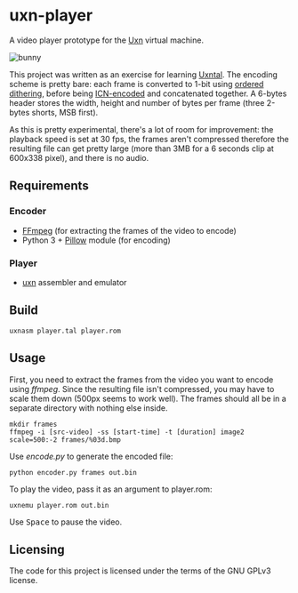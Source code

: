 # uxn-player
A video player prototype for the [Uxn](https://100r.co/site/uxn.html) virtual machine.

![bunny](https://user-images.githubusercontent.com/100698182/209220053-95d4a295-7417-4049-b5f8-624548ad66bc.gif)

This project was written as an exercise for learning [Uxntal](https://wiki.xxiivv.com/site/uxntal.html). The encoding scheme is pretty bare: each frame is converted to 1-bit using [ordered dithering](https://en.wikipedia.org/wiki/Ordered_dithering), before being [ICN-encoded](https://wiki.xxiivv.com/site/icn_format.html) and concatenated together. A 6-bytes header stores the width, height and number of bytes per frame (three 2-bytes shorts, MSB first).

As this is pretty experimental, there's a lot of room for improvement: the playback speed is set at 30 fps, the frames aren't compressed therefore the resulting file can get pretty large (more than 3MB for a 6 seconds clip at 600x338 pixel), and there is no audio.

## Requirements
### Encoder
- [FFmpeg](https://ffmpeg.org/) (for extracting the frames of the video to encode)
- Python 3 + [Pillow](https://pypi.org/project/Pillow/) module (for encoding)

### Player
- [uxn](https://git.sr.ht/~rabbits/uxn/) assembler and emulator

## Build
```
uxnasm player.tal player.rom
```

## Usage
First, you need to extract the frames from the video you want to encode using *ffmpeg*. Since the resulting file isn't compressed, you may have to scale them down (500px seems to work well). The frames should all be in a separate directory with nothing else inside.
```
mkdir frames
ffmpeg -i [src-video] -ss [start-time] -t [duration] image2 scale=500:-2 frames/%03d.bmp
```

Use *encode.py* to generate the encoded file:

```
python encoder.py frames out.bin
```

To play the video, pass it as an argument to player.rom:

```
uxnemu player.rom out.bin
```

Use <kbd>Space</kbd> to pause the video.

## Licensing

The code for this project is licensed under the terms of the GNU GPLv3 license.
